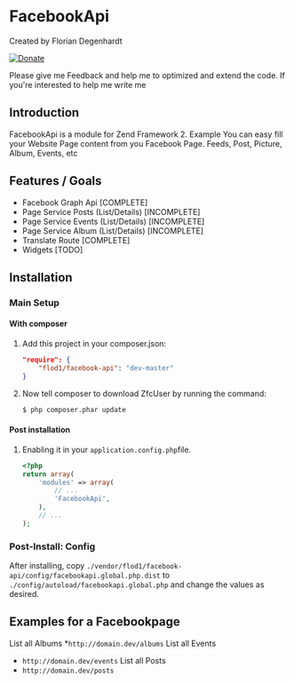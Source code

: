 FacebookApi
=======

Created by Florian Degenhardt

[![Donate](https://img.shields.io/badge/Donate-PayPal-green.svg)](https://www.paypal.com/cgi-bin/webscr?cmd=_s-xclick&hosted_button_id=VRMTHV3E4ZD3Y)

Please give me Feedback and help me to optimized and extend the code.
If you're interested to help me write me

Introduction
------------

FacebookApi is a module for Zend Framework 2.
Example You can easy fill your Website Page content from you Facebook Page.
Feeds, Post, Picture, Album, Events, etc


Features / Goals
----------------

* Facebook Graph Api [COMPLETE]
* Page Service Posts (List/Details) [INCOMPLETE]
* Page Service Events (List/Details) [INCOMPLETE]
* Page Service Album (List/Details) [INCOMPLETE]
* Translate Route [COMPLETE]
* Widgets [TODO]

Installation
------------

### Main Setup

#### With composer

1. Add this project in your composer.json:

    ```json
    "require": {
        "flod1/facebook-api": "dev-master"
    }
    ```

2. Now tell composer to download ZfcUser by running the command:

    ```bash
    $ php composer.phar update
    ```

#### Post installation

1. Enabling it in your `application.config.php`file.

    ```php
    <?php
    return array(
        'modules' => array(
            // ...
            'FacebookApi',
        ),
        // ...
    );
    ```



### Post-Install: Config

After installing, copy
`./vendor/flod1/facebook-api/config/facebookapi.global.php.dist` to
`./config/autoload/facebookapi.global.php` and change the values as desired.


Examples for a Facebookpage
------------

List all Albums 
*`http://domain.dev/albums`
List all Events
* `http://domain.dev/events`
List all Posts
* `http://domain.dev/posts`